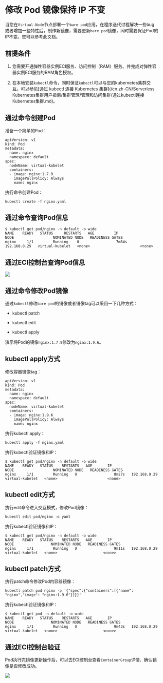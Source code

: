 修改 Pod 镜像保持 IP 不变 
======================================

当您在`Virtual-Node`节点部署一个`bare pod`应用，在程序迭代过程解决一些bug或者增加一些特性后，制作新镜像，需要更新`bare pod`镜像，同时需要保证Pod的IP不变。您可以参考此文档。

前提条件 
-------------------------

1. 您需要开通弹性容器实例ECI服务、访问控制（RAM）服务。并完成对弹性容器实例ECI服务的RAM角色授权。

2. 在本地安装`kubectl`命令，同时保证`kubectl`可以与您的kubernetes集群交互。可以参见[通过 kubectl 连接 Kubernetes 集群](/cn.zh-CN/Serverless Kubernetes集群用户指南/集群管理/管理和访问集群/通过kubectl连接Kubernetes集群.md)。




通过命令创建Pod 
------------------------------

准备一个简单的Pod：

    apiVersion: v1
    kind: Pod
    metadata:
      name: nginx
      namespace: default
    spec:
      nodeName: virtual-kubelet
      containers:
      - image: nginx:1.7.9
        imagePullPolicy: Always
        name: nginx



执行命令创建Pod：

    kubectl create -f nginx.yaml



通过命令查询Pod信息 
--------------------------------

    $ kubectl get pod/nginx -n default -o wide
    NAME    READY   STATUS     RESTARTS   AGE         IP                    NODE                  NOMINATED NODE   READINESS GATES
    nginx     1/1         Running    0                 7m34s      192.168.0.29   virtual-kubelet   <none>                       <none>



通过ECI控制台查询Pod信息 
------------------------------------

![](http://docs-aliyun.cn-hangzhou.oss.aliyun-inc.com/assets/pic/141288/cn_zh/1571103244050/eci_detail_1.jpg)

通过命令修改Pod镜像 
--------------------------------

通过`kubectl`修改`bare pod`的镜像或者镜像tag可以采用一下几种方式：

* kubectl patch

* kubectl edit

* kubectl apply




演示将Pod的镜像`nginx:1.7.9`修改为`nginx:1.9.6`。

kubectl apply方式 
------------------------------------

修改容器镜像tag：

    apiVersion: v1
    kind: Pod
    metadata:
      name: nginx
      namespace: default
    spec:
      nodeName: virtual-kubelet
      containers:
      - image: nginx:1.9.6
        imagePullPolicy: Always
        name: nginx	



执行kubectl apply：

    kubectl apply -f nginx.yaml		



执行kubectl验证镜像和IP：

    $ kubectl get pod/nginx -n default -o wide
    NAME    READY   STATUS    RESTARTS   AGE       IP                   NODE                  NOMINATED NODE   READINESS GATES
    nginx     1/1         Running   0                 8m27s   192.168.0.29   virtual-kubelet   <none>                       <none>	 



kubectl edit方式 
-----------------------------------

执行edit命令进入交互模式，修改Pod镜像：

    kubectl edit pod/nginx -o yaml		



执行kubectl验证镜像和IP：

    $ kubectl get pod/nginx -n default -o wide
    NAME    READY   STATUS    RESTARTS   AGE       IP                   NODE                 NOMINATED NODE   READINESS GATES
    nginx     1/1         Running   0                 9m11s   192.168.0.29   virtual-kubelet   <none>                     <none>		



kubectl patch方式 
------------------------------------

执行patch命令修改Pod内容器镜像：

    kubectl patch pod nginx -p '{"spec":{"containers":[{"name": "nginx","image": "nginx:1.9.6"}]}}'



执行kubectl验证镜像和IP：

    $ kubectl get pod -n default -o wide
    NAME    READY   STATUS    RESTARTS   AGE       IP                   NODE                 NOMINATED NODE   READINESS GATES
    nginx     1/1         Running   0                 9m43s   192.168.0.29   virtual-kubelet   <none>                     <none>	



通过ECI控制台验证 
-------------------------------

Pod执行完镜像更新操作后，可以去ECI控制台查看`ContainerGroup`详情，确认镜像是否修改成功。

![](http://docs-aliyun.cn-hangzhou.oss.aliyun-inc.com/assets/pic/141288/cn_zh/1571103892091/eci_image_2.jpg)
